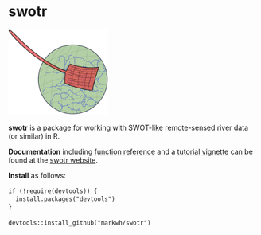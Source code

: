 # swotr

<img src="https://raw.githubusercontent.com/markwh/swotr/master/logo/logo.png" width=200 alt="Swotr Logo"/>

**swotr** is a package for working with SWOT-like remote-sensed river data (or similar) in R. 

**Documentation** including [function reference](https://markwh.github.io/swotr/reference/index.html) and a [tutorial vignette](https://markwh.github.io/swotr/articles/swotlists.html) can be found at the [swotr website](https://markwh.github.io/swotr/index.html).

**Install** as follows:

```
if (!require(devtools)) {
  install.packages("devtools")
}

devtools::install_github("markwh/swotr")
```
